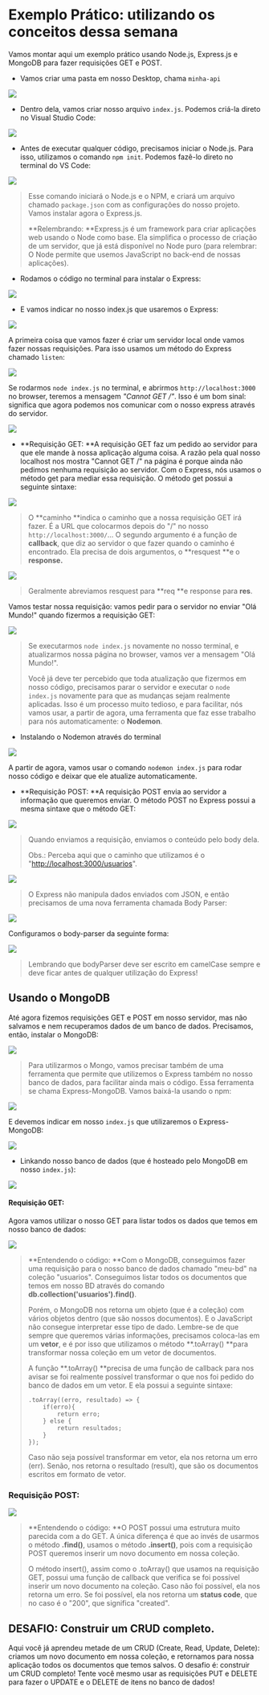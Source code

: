 # Exemplo Prático: utilizando os conceitos dessa semana

Vamos montar aqui um exemplo prático usando Node.js, Express.js e MongoDB para fazer requisições GET e POST.

* Vamos criar uma pasta em nosso Desktop, chama `minha-api`

![](/assets/exemplo-img-1.PNG)

* Dentro dela, vamos criar nosso arquivo `index.js`. Podemos criá-la direto no Visual Studio Code:

![](/assets/exemplo-img-2.PNG)

* Antes de executar qualquer código, precisamos iniciar o Node.js. Para isso, utilizamos o comando `npm init`. Podemos fazê-lo direto no terminal do VS Code:

![](/assets/exemplo-img-3.PNG)

> Esse comando iniciará o Node.js e o NPM, e criará um arquivo chamado `package.json` com as configurações do nosso projeto. Vamos instalar agora o Express.js.
>
> **Relembrando: **Express.js é um framework para criar aplicações web usando o Node como base. Ela simplifica o processo de criação de um servidor, que já está disponível no Node puro \(para relembrar: O Node permite que usemos JavaScript no back-end de nossas aplicações\).

* Rodamos o código no terminal para instalar o Express:

![](/assets/exemplo-img-4.PNG)

* E vamos indicar no nosso index.js que usaremos o Express:

![](/assets/exemplo-img-5.PNG)

A primeira coisa que vamos fazer é criar um servidor local onde vamos fazer nossas requisições. Para isso usamos um método do Express chamado `listen`:

![](/assets/exemplo-img-6.PNG)

Se rodarmos `node index.js` no terminal, e abrirmos `http://localhost:3000` no browser, teremos a mensagem _"Cannot GET /"_. Isso é um bom sinal: significa que agora podemos nos comunicar com o nosso express através do servidor.

![](/assets/exemplo-img-7.PNG)

* **Requisição GET: **A requisição GET faz um pedido ao servidor para que ele mande à nossa aplicação alguma coisa. A razão pela qual nosso localhost nos mostra "Cannot GET /" na página é porque ainda não pedimos nenhuma requisição ao servidor. Com o Express, nós usamos o método get para mediar essa requisição. O método get possui a seguinte sintaxe:

![](/assets/exemplo-img-8.PNG)

> O **caminho **indica o caminho que a nossa requisição GET irá fazer. É a URL que colocarmos depois do "/" no nosso `http://localhost:3000/`... O segundo argumento é a função de **callback**, que diz ao servidor o que fazer quando o caminho é encontrado. Ela precisa de dois argumentos, o **resquest **e o **response.**

![](/assets/exemplo-img-9.PNG)

> Geralmente abreviamos resquest para **req **e response para **res**.

Vamos testar nossa requisição: vamos pedir para o servidor no enviar "Olá Mundo!" quando fizermos a requisição GET:

![](/assets/exemplo-img-10.PNG)

> Se executarmos `node index.js` novamente no nosso terminal, e atualizarmos nossa página no browser, vamos ver a mensagem "Olá Mundo!".
>
> Você já deve ter percebido que toda atualização que fizermos em nosso código, precisamos parar o servidor e executar o `node index.js` novamente para que as mudanças sejam realmente aplicadas. Isso é um processo muito tedioso, e para facilitar, nós vamos usar, a partir de agora, uma ferramenta que faz esse trabalho para nós automaticamente: o **Nodemon**.

* Instalando o Nodemon através do terminal

![](/assets/exemplo-img-11.PNG)

A partir de agora, vamos usar o comando `nodemon index.js` para rodar nosso código e deixar que ele atualize automaticamente.

* **Requisição POST: **A requisição POST envia ao servidor a informação que queremos enviar. O método POST no Express possui a mesma sintaxe que o método GET:

![](/assets/exemplo-img-12.PNG)

> Quando enviamos a requisição, enviamos o conteúdo pelo body dela.
>
> Obs.: Perceba aqui que o caminho que utilizamos é o "[http://localhost:3000/usuarios](http://localhost:3000/usuarios)".

![](/assets/exemplo-img-13.PNG)

> O Express não manipula dados enviados com JSON, e então precisamos de uma nova ferramenta chamada Body Parser:

![](/assets/exemplo-img-15.PNG)

Configuramos o body-parser da seguinte forma:

![](/assets/exemplo-img-16.PNG)

> Lembrando que bodyParser deve ser escrito em camelCase sempre e deve ficar antes de qualquer utilização do Express!

## Usando o MongoDB

Até agora fizemos requisições GET e POST em nosso servidor, mas não salvamos e nem recuperamos dados de um banco de dados. Precisamos, então, instalar o MongoDB:

![](/assets/exemplo-img-14.PNG)

> Para utilizarmos o Mongo, vamos precisar também de uma ferramenta que permite que utilizemos o Express também no nosso banco de dados, para facilitar ainda mais o código. Essa ferramenta se chama Express-MongoDB. Vamos baixá-la usando o npm:

![](/assets/exemplo-img-17.PNG)

E devemos indicar em nosso `index.js` que utilizaremos o Express-MongoDB:

![](/assets/exemplo-img-18.PNG)

* Linkando nosso banco de dados \(que é hosteado pelo MongoDB em nosso `index.js`\):

![](/assets/exemplo-img-19.PNG)

#### Requisição GET:

Agora vamos utilizar o nosso GET para listar todos os dados que temos em nosso banco de dados:

![](/assets/exemplo-img-20.PNG)

> **Entendendo o código: **Com o MongoDB, conseguimos fazer uma requisição para o nosso banco de dados chamado "meu-bd" na coleção "usuarios". Conseguimos listar todos os documentos que temos em nosso BD através do comando **db.collection\('usuarios'\).find\(\)**.
>
> Porém, o MongoDB nos retorna um objeto \(que é a coleção\) com vários objetos dentro \(que são nossos documentos\). E o JavaScript não consegue interpretar esse tipo de dado. Lembre-se de que sempre que queremos várias informações, precisamos coloca-las em um **vetor**, e é por isso que utilizamos o método **.toArray\(\) **para transformar nossa coleção em um vetor de documentos.
>
> A função **.toArray\(\) **precisa de uma função de callback para nos avisar se foi realmente possível transformar o que nos foi pedido do banco de dados em um vetor. E ela possui a seguinte sintaxe:
>
> ```
> .toArray((erro, resultado) => {
>     if(erro){
>         return erro;
>     } else {
>         return resultados;
>     }
> });
> ```
>
> Caso não seja possível transformar em vetor, ela nos retorna um erro \(err\). Senão, nos retorna o resultado \(result\), que são os documentos escritos em formato de vetor.

### Requisição POST:

![](/assets/exemplo-img-21.PNG)

> **Entendendo o código: **O POST possui uma estrutura muito parecida com a do GET. A única diferença é que ao invés de usarmos o método **.find\(\)**, usamos o método **.insert\(\)**, pois com a requisição POST queremos inserir um novo documento em nossa coleção.
>
> O método insert\(\), assim como o .toArray\(\) que usamos na requisição GET, possui uma função de callback que verifica se foi possível inserir um novo documento na coleção. Caso não foi possível, ela nos retorna um erro. Se foi possível, ela nos retorna um **status code**, que no caso é o "200", que significa "created".

## DESAFIO: Construir um CRUD completo.

Aqui você já aprendeu metade de um CRUD \(Create, Read, Update, Delete\): criamos um novo documento em nossa coleção, e retornamos para nossa aplicação todos os documentos que temos salvos. O desafio é: construir um CRUD completo! Tente você mesmo usar as requisições PUT e DELETE para fazer o UPDATE e o DELETE de itens no banco de dados!

